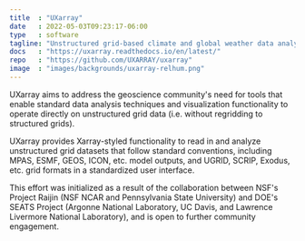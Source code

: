 ```yaml
---
title  : "UXarray"
date   : 2022-05-03T09:23:17-06:00
type   : software
tagline: "Unstructured grid-based climate and global weather data analysis and visualization"
docs   : "https://uxarray.readthedocs.io/en/latest/"
repo   : "https://github.com/UXARRAY/uxarray"
image  : "images/backgrounds/uxarray-relhum.png"
---
```


UXarray aims to address the geoscience community's need for tools that enable standard data analysis techniques and visualization functionality to operate directly on unstructured grid data (i.e. without regridding to structured grids). 

UXarray provides Xarray-styled functionality to read in and analyze unstructured grid datasets that follow standard conventions, including MPAS, ESMF, GEOS, ICON, etc. model outputs, and UGRID, SCRIP, Exodus, etc. grid formats in a standardized user interface. 

This effort was initialized as a result of the collaboration between NSF's Project Raijin (NSF NCAR and Pennsylvania State University) and DOE's SEATS Project (Argonne National Laboratory, UC Davis, and Lawrence Livermore National Laboratory), and is open to further community engagement.
